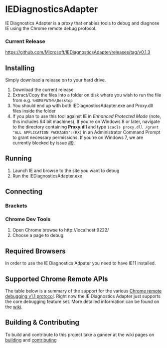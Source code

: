 # IEDiagnosticsAdapter
IE Diagnostics Adapter is a proxy that enables tools to debug and diagnose IE using the Chrome remote debug protocol.

### Current Release

https://github.com/Microsoft/IEDiagnosticsAdapter/releases/tag/v0.1.3

## Installing
Simply download a release on to your hard drive.

1. Download the current release
2. Extract/Copy the files into a folder on disk where you wish to run the file from e.g. `%HOMEPATH%\Desktop`
3. You should end up with both IEDiagnosticsAdapter.exe and Proxy.dll files inside the folder
4. If you plan to use this tool against IE in *Enhanced Protected Mode* (note, this includes 64 bit machines), 
    If you're on Windows 8 or later, navigate to the directory containing **Proxy.dll** and type `icacls proxy.dll /grant "ALL APPLICATION PACKAGES":(RX)` in an Administrator Command Prompt to grant necessary permissions. 
    If you're on Windows 7, we are currently blocked by issue [#9](https://github.com/Microsoft/IEDiagnosticsAdapter/issues/9).

## Running

1. Launch IE and browse to the site you want to debug 
2. Run the IEDiagnosticsAdapter.exe

## Connecting

### Brackets
<Coming soon...>

### Chrome Dev Tools

1. Open Chrome browse to http://localhost:9222/
2. Choose a page to debug

## Required Browsers
In order to use the IE Diagnostics Adpater you need to have IE11 installed.

## Supported Chrome Remote APIs
The table below is a summary of the support for the various [Chrome remote debugging v1.1 protocol](https://developer.chrome.com/devtools/docs/debugger-protocol). Right now the IE Diagnostics Adapter just supports the core debugging feature set. More detailed information can be found on the [wiki](https://github.com/Microsoft/IEDiagnosticsAdapter/wiki/Supported-API-Set).  

## Building & Contributing
To build and contribute to this project take a gander at the wiki pages on [building](https://github.com/Microsoft/IEDiagnosticsAdapter/wiki/Building) and [contributing](https://github.com/Microsoft/IEDiagnosticsAdapter/wiki/Contributing) 
